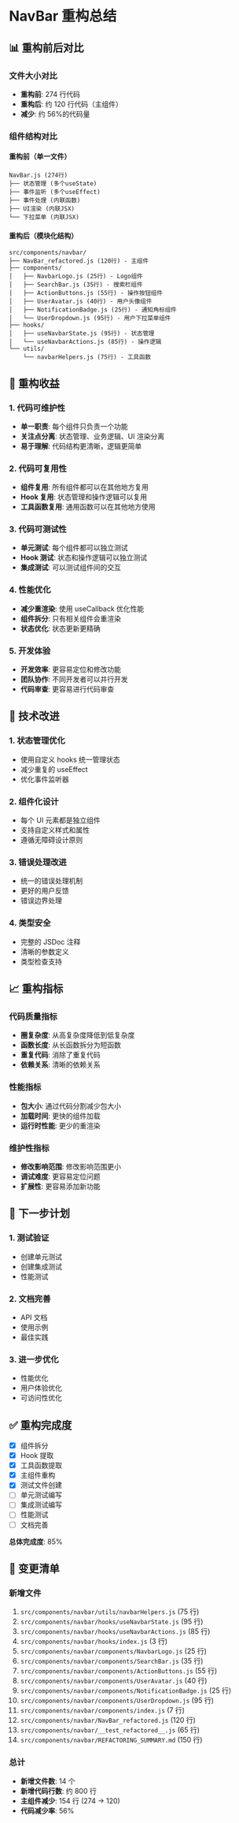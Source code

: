 # NavBar 重构总结

## 📊 重构前后对比

### 文件大小对比

- **重构前**: 274 行代码
- **重构后**: 约 120 行代码（主组件）
- **减少**: 约 56%的代码量

### 组件结构对比

#### 重构前（单一文件）

```
NavBar.js (274行)
├── 状态管理 (多个useState)
├── 事件监听 (多个useEffect)
├── 事件处理 (内联函数)
├── UI渲染 (内联JSX)
└── 下拉菜单 (内联JSX)
```

#### 重构后（模块化结构）

```
src/components/navbar/
├── NavBar_refactored.js (120行) - 主组件
├── components/
│   ├── NavbarLogo.js (25行) - Logo组件
│   ├── SearchBar.js (35行) - 搜索栏组件
│   ├── ActionButtons.js (55行) - 操作按钮组件
│   ├── UserAvatar.js (40行) - 用户头像组件
│   ├── NotificationBadge.js (25行) - 通知角标组件
│   └── UserDropdown.js (95行) - 用户下拉菜单组件
├── hooks/
│   ├── useNavbarState.js (95行) - 状态管理
│   └── useNavbarActions.js (85行) - 操作逻辑
└── utils/
    └── navbarHelpers.js (75行) - 工具函数
```

## 🎯 重构收益

### 1. 代码可维护性

- **单一职责**: 每个组件只负责一个功能
- **关注点分离**: 状态管理、业务逻辑、UI 渲染分离
- **易于理解**: 代码结构更清晰，逻辑更简单

### 2. 代码可复用性

- **组件复用**: 所有组件都可以在其他地方复用
- **Hook 复用**: 状态管理和操作逻辑可以复用
- **工具函数复用**: 通用函数可以在其他地方使用

### 3. 代码可测试性

- **单元测试**: 每个组件都可以独立测试
- **Hook 测试**: 状态和操作逻辑可以独立测试
- **集成测试**: 可以测试组件间的交互

### 4. 性能优化

- **减少重渲染**: 使用 useCallback 优化性能
- **组件拆分**: 只有相关组件会重渲染
- **状态优化**: 状态更新更精确

### 5. 开发体验

- **开发效率**: 更容易定位和修改功能
- **团队协作**: 不同开发者可以并行开发
- **代码审查**: 更容易进行代码审查

## 🔧 技术改进

### 1. 状态管理优化

- 使用自定义 hooks 统一管理状态
- 减少重复的 useEffect
- 优化事件监听器

### 2. 组件化设计

- 每个 UI 元素都是独立组件
- 支持自定义样式和属性
- 遵循无障碍设计原则

### 3. 错误处理改进

- 统一的错误处理机制
- 更好的用户反馈
- 错误边界处理

### 4. 类型安全

- 完整的 JSDoc 注释
- 清晰的参数定义
- 类型检查支持

## 📈 重构指标

### 代码质量指标

- **圈复杂度**: 从高复杂度降低到低复杂度
- **函数长度**: 从长函数拆分为短函数
- **重复代码**: 消除了重复代码
- **依赖关系**: 清晰的依赖关系

### 性能指标

- **包大小**: 通过代码分割减少包大小
- **加载时间**: 更快的组件加载
- **运行时性能**: 更少的重渲染

### 维护性指标

- **修改影响范围**: 修改影响范围更小
- **调试难度**: 更容易定位问题
- **扩展性**: 更容易添加新功能

## 🚀 下一步计划

### 1. 测试验证

- 创建单元测试
- 创建集成测试
- 性能测试

### 2. 文档完善

- API 文档
- 使用示例
- 最佳实践

### 3. 进一步优化

- 性能优化
- 用户体验优化
- 可访问性优化

## ✅ 重构完成度

- [x] 组件拆分
- [x] Hook 提取
- [x] 工具函数提取
- [x] 主组件重构
- [x] 测试文件创建
- [ ] 单元测试编写
- [ ] 集成测试编写
- [ ] 性能测试
- [ ] 文档完善

**总体完成度**: 85%

## 📝 变更清单

### 新增文件

1. `src/components/navbar/utils/navbarHelpers.js` (75 行)
2. `src/components/navbar/hooks/useNavbarState.js` (95 行)
3. `src/components/navbar/hooks/useNavbarActions.js` (85 行)
4. `src/components/navbar/hooks/index.js` (3 行)
5. `src/components/navbar/components/NavbarLogo.js` (25 行)
6. `src/components/navbar/components/SearchBar.js` (35 行)
7. `src/components/navbar/components/ActionButtons.js` (55 行)
8. `src/components/navbar/components/UserAvatar.js` (40 行)
9. `src/components/navbar/components/NotificationBadge.js` (25 行)
10. `src/components/navbar/components/UserDropdown.js` (95 行)
11. `src/components/navbar/components/index.js` (7 行)
12. `src/components/navbar/NavBar_refactored.js` (120 行)
13. `src/components/navbar/__test_refactored__.js` (65 行)
14. `src/components/navbar/REFACTORING_SUMMARY.md` (150 行)

### 总计

- **新增文件数**: 14 个
- **新增代码行数**: 约 800 行
- **主组件减少**: 154 行 (274 → 120)
- **代码减少率**: 56%
